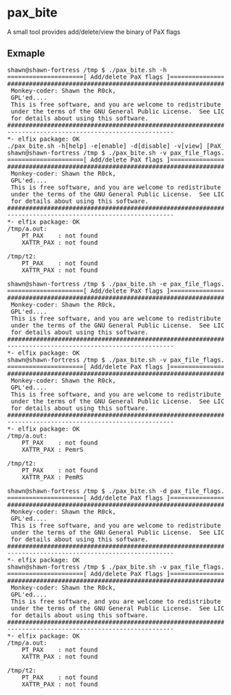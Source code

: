 # pax_bite
A small tool provides add/delete/view the binary of PaX flags

## Exmaple
<pre>
shawn@shawn-fortress /tmp $ ./pax_bite.sh -h
=====================[ Add/delete PaX flags ]====================
###########################################################################
 Monkey-coder: Shawn the R0ck,<citypw@gmail.com>
 GPL'ed....
 This is free software, and you are welcome to redistribute it
 under the terms of the GNU General Public License.  See LICENSE file
 for details about using this software.
###########################################################################
----------------------------------------------
*- elfix package: OK
./pax_bite.sh -h[help] -e[enable] -d[disable] -v[view] [PaX_file_list]
shawn@shawn-fortress /tmp $ ./pax_bite.sh -v pax_file_flags.txt 
=====================[ Add/delete PaX flags ]====================
###########################################################################
 Monkey-coder: Shawn the R0ck,<citypw@gmail.com>
 GPL'ed....
 This is free software, and you are welcome to redistribute it
 under the terms of the GNU General Public License.  See LICENSE file
 for details about using this software.
###########################################################################
----------------------------------------------
*- elfix package: OK
/tmp/a.out:
	PT_PAX    : not found
	XATTR_PAX : not found

/tmp/t2:
	PT_PAX    : not found
	XATTR_PAX : not found

shawn@shawn-fortress /tmp $ ./pax_bite.sh -e pax_file_flags.txt 
=====================[ Add/delete PaX flags ]====================
###########################################################################
 Monkey-coder: Shawn the R0ck,<citypw@gmail.com>
 GPL'ed....
 This is free software, and you are welcome to redistribute it
 under the terms of the GNU General Public License.  See LICENSE file
 for details about using this software.
###########################################################################
----------------------------------------------
*- elfix package: OK
shawn@shawn-fortress /tmp $ ./pax_bite.sh -v pax_file_flags.txt 
=====================[ Add/delete PaX flags ]====================
###########################################################################
 Monkey-coder: Shawn the R0ck,<citypw@gmail.com>
 GPL'ed....
 This is free software, and you are welcome to redistribute it
 under the terms of the GNU General Public License.  See LICENSE file
 for details about using this software.
###########################################################################
----------------------------------------------
*- elfix package: OK
/tmp/a.out:
	PT_PAX    : not found
	XATTR_PAX : PemrS

/tmp/t2:
	PT_PAX    : not found
	XATTR_PAX : PemRS

shawn@shawn-fortress /tmp $ ./pax_bite.sh -d pax_file_flags.txt 
=====================[ Add/delete PaX flags ]====================
###########################################################################
 Monkey-coder: Shawn the R0ck,<citypw@gmail.com>
 GPL'ed....
 This is free software, and you are welcome to redistribute it
 under the terms of the GNU General Public License.  See LICENSE file
 for details about using this software.
###########################################################################
----------------------------------------------
*- elfix package: OK
shawn@shawn-fortress /tmp $ ./pax_bite.sh -v pax_file_flags.txt 
=====================[ Add/delete PaX flags ]====================
###########################################################################
 Monkey-coder: Shawn the R0ck,<citypw@gmail.com>
 GPL'ed....
 This is free software, and you are welcome to redistribute it
 under the terms of the GNU General Public License.  See LICENSE file
 for details about using this software.
###########################################################################
----------------------------------------------
*- elfix package: OK
/tmp/a.out:
	PT_PAX    : not found
	XATTR_PAX : not found

/tmp/t2:
	PT_PAX    : not found
	XATTR_PAX : not found

</pre>
